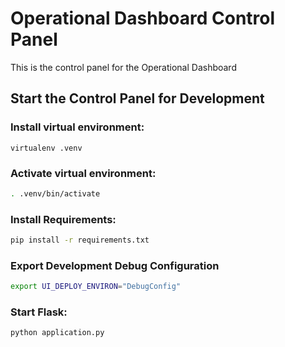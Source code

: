# Operational Dashboard Control Panel
This is the control panel for the Operational Dashboard

## Start the Control Panel for Development

### Install virtual environment:
```
virtualenv .venv
```

### Activate virtual environment:
```bash
. .venv/bin/activate
```

### Install Requirements:
```bash
pip install -r requirements.txt
```

### Export Development Debug Configuration
```bash
export UI_DEPLOY_ENVIRON="DebugConfig"
```

### Start Flask:
```bash
python application.py
```
